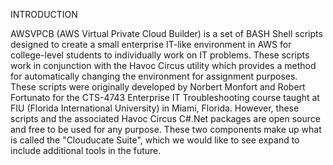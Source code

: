 INTRODUCTION

AWSVPCB (AWS Virtual Private Cloud Builder) is a set of BASH Shell scripts designed to create a small enterprise IT-like environment in AWS for college-level students to individually work on IT problems. These scripts work in conjunction with the Havoc Circus utility which provides a method for automatically changing the environment for assignment purposes. These scripts were originally developed  by Norbert Monfort and Robert Fortunato for the CTS-4743 Enterprise IT Troubleshooting course taught at FIU (Florida International University) in Miami, Florida.  However, these scripts and the associated Havoc Circus C#.Net packages are open source and free to be used for any purpose. These two components make up what is called the "Clouducate Suite", which we would like to see expand to include additional tools in the future.

